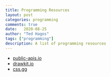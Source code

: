 ```yaml
---
title: Programming Resources 
layout: post
categories: programming
comments: true
date:   2020-08-25   
author: "Ted Hagos"
tags: ["programming"]
description: A list of programming resources
---
```


* [public-apis.io](https://public-apis.io/)
* [drawkit.io](https://www.drawkit.io/)
* [css.gg](https://css.gg/)

